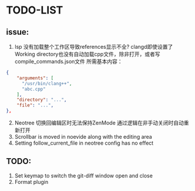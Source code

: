 # TODO-LIST
## issue:
1. lsp 没有加载整个工作区导致references显示不全?
  clangd即使设置了Working directory也没有自动加载cpp文件，除非打开，或者写compile_commands.json文件
  所需基本内容：
```json
{
    "arguments": [
      "/usr/bin/clang++",
      "abc.cpp"
    ],
    "directory": "...",
    "file": "...",
},
```
2. Neotree 切换回编辑区时无法保持ZenMode
  通过逻辑在非手动关闭时自动重新打开
3. Scrollbar is moved in noevide along with the editing area
4. Setting follow_current_file in neotree config has no effect

## TODO:
1. Set keymap to switch the git-diff window open and close
2. Format plugin
